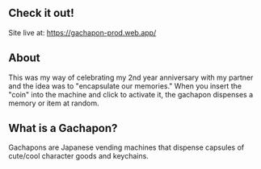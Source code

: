 ## Check it out!
Site live at: https://gachapon-prod.web.app/

## About
This was my way of celebrating my 2nd year anniversary with my partner and the idea was to "encapsulate our memories." When you insert the "coin" into the machine and click to activate it, the gachapon dispenses a memory or item at random.  

## What is a Gachapon?
Gachapons are Japanese vending machines that dispense capsules of cute/cool character goods and keychains. 